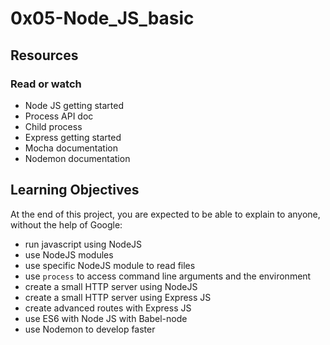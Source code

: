 # 0x05-Node_JS_basic


## Resources
### Read or watch
* Node JS getting started
* Process API doc
* Child process
* Express getting started
* Mocha documentation
* Nodemon documentation

## Learning Objectives
At the end of this project, you are expected to be able to explain to anyone, without the help of Google:
* run javascript using NodeJS
* use NodeJS modules
* use specific NodeJS module to read files
* use ``process`` to access command line arguments and the environment
* create a small HTTP server using NodeJS
* create a small HTTP server using Express JS
* create advanced routes with Express JS
* use ES6 with Node JS with Babel-node
* use Nodemon to develop faster